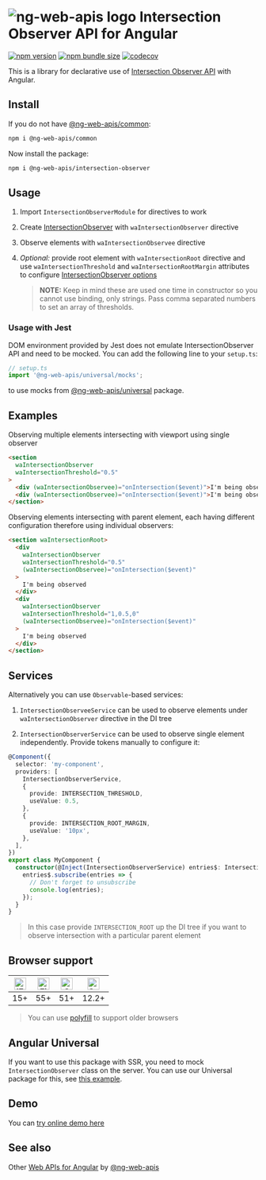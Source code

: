 # ![ng-web-apis logo](https://raw.githubusercontent.com/taiga-family/ng-web-apis/main/libs/intersection-observer/logo.svg) Intersection Observer API for Angular

[![npm version](https://img.shields.io/npm/v/@ng-web-apis/intersection-observer.svg)](https://npmjs.com/package/@ng-web-apis/intersection-observer)
[![npm bundle size](https://img.shields.io/bundlephobia/minzip/@ng-web-apis/intersection-observer)](https://bundlephobia.com/result?p=@ng-web-apis/intersection-observer)
[![codecov](https://codecov.io/github/taiga-family/ng-web-apis/graph/badge.svg?flag=intersection-observer)](https://codecov.io/github/taiga-family/ng-web-apis/tree/main/libs/intersection-observer)

This is a library for declarative use of
[Intersection Observer API](https://developer.mozilla.org/en-US/docs/Web/API/Intersection_Observer_API) with Angular.

## Install

If you do not have [@ng-web-apis/common](https://github.com/taiga-family/ng-web-apis/tree/main/libs/common):

```bash
npm i @ng-web-apis/common
```

Now install the package:

```bash
npm i @ng-web-apis/intersection-observer
```

## Usage

1. Import `IntersectionObserverModule` for directives to work
2. Create [IntersectionObserver](https://developer.mozilla.org/en-US/docs/Web/API/IntersectionObserver) with
   `waIntersectionObserver` directive
3. Observe elements with `waIntersectionObservee` directive
4. _Optional:_ provide root element with `waIntersectionRoot` directive and use `waIntersectionThreshold` and
   `waIntersectionRootMargin` attributes to configure
   [IntersectionObserver options](https://developer.mozilla.org/en-US/docs/Web/API/IntersectionObserver/IntersectionObserver)

   > **NOTE:** Keep in mind these are used one time in constructor so you cannot use binding, only strings. Pass comma
   > separated numbers to set an array of thresholds.

### Usage with Jest

DOM environment provided by Jest does not emulate IntersectionObserver API and need to be mocked. You can add the
following line to your `setup.ts`:

```ts
// setup.ts
import '@ng-web-apis/universal/mocks';
```

to use mocks from [@ng-web-apis/universal](https://github.com/taiga-family/ng-web-apis/tree/main/libs/universal#mocks)
package.

## Examples

Observing multiple elements intersecting with viewport using single observer

```html
<section
  waIntersectionObserver
  waIntersectionThreshold="0.5"
>
  <div (waIntersectionObservee)="onIntersection($event)">I'm being observed</div>
  <div (waIntersectionObservee)="onIntersection($event)">I'm being observed</div>
</section>
```

Observing elements intersecting with parent element, each having different configuration therefore using individual
observers:

```html
<section waIntersectionRoot>
  <div
    waIntersectionObserver
    waIntersectionThreshold="0.5"
    (waIntersectionObservee)="onIntersection($event)"
  >
    I'm being observed
  </div>
  <div
    waIntersectionObserver
    waIntersectionThreshold="1,0.5,0"
    (waIntersectionObservee)="onIntersection($event)"
  >
    I'm being observed
  </div>
</section>
```

## Services

Alternatively you can use `Observable`-based services:

1. `IntersectionObserveeService` can be used to observe elements under `waIntersectionObserver` directive in the DI tree

2. `IntersectionObserverService` can be used to observe single element independently. Provide tokens manually to
   configure it:

```ts
@Component({
  selector: 'my-component',
  providers: [
    IntersectionObserverService,
    {
      provide: INTERSECTION_THRESHOLD,
      useValue: 0.5,
    },
    {
      provide: INTERSECTION_ROOT_MARGIN,
      useValue: '10px',
    },
  ],
})
export class MyComponent {
  constructor(@Inject(IntersectionObserverService) entries$: IntersectionObserverService) {
    entries$.subscribe(entries => {
      // Don't forget to unsubscribe
      console.log(entries);
    });
  }
}
```

> In this case provide `INTERSECTION_ROOT` up the DI tree if you want to observe intersection with a particular parent
> element

## Browser support

| [<img src="https://raw.githubusercontent.com/alrra/browser-logos/master/src/edge/edge_48x48.png" alt="IE / Edge" width="24px" height="24px" />](http://godban.github.io/browsers-support-badges/) | [<img src="https://raw.githubusercontent.com/alrra/browser-logos/master/src/firefox/firefox_48x48.png" alt="Firefox" width="24px" height="24px" />](http://godban.github.io/browsers-support-badges/) | [<img src="https://raw.githubusercontent.com/alrra/browser-logos/master/src/chrome/chrome_48x48.png" alt="Chrome" width="24px" height="24px" />](http://godban.github.io/browsers-support-badges/) | [<img src="https://raw.githubusercontent.com/alrra/browser-logos/master/src/safari/safari_48x48.png" alt="Safari" width="24px" height="24px" />](http://godban.github.io/browsers-support-badges/) |
| :-----------------------------------------------------------------------------------------------------------------------------------------------------------------------------------------------: | :---------------------------------------------------------------------------------------------------------------------------------------------------------------------------------------------------: | :------------------------------------------------------------------------------------------------------------------------------------------------------------------------------------------------: | :------------------------------------------------------------------------------------------------------------------------------------------------------------------------------------------------: |
|                                                                                                15+                                                                                                |                                                                                                  55+                                                                                                  |                                                                                                51+                                                                                                 |                                                                                               12.2+                                                                                                |

> You can use [polyfill](https://www.npmjs.com/package/intersection-observer) to support older browsers

## Angular Universal

If you want to use this package with SSR, you need to mock `IntersectionObserver` class on the server. You can use our
Universal package for this, see
[this example](https://github.com/taiga-family/ng-web-apis/tree/main/libs/universal#mocks).

## Demo

You can [try online demo here](https://taiga-family.github.io/ng-web-apis/intersection-observer)

## See also

Other [Web APIs for Angular](https://taiga-family.github.io/ng-web-apis/) by
[@ng-web-apis](https://github.com/taiga-family/ng-web-apis)
